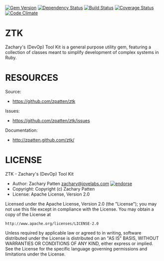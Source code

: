 [![Gem Version](https://badge.fury.io/rb/ztk.png)](http://badge.fury.io/rb/ztk)
[![Dependency Status](https://gemnasium.com/zpatten/ztk.png)](https://gemnasium.com/zpatten/ztk)
[![Build Status](https://secure.travis-ci.org/zpatten/ztk.png)](http://travis-ci.org/zpatten/ztk)
[![Coverage Status](https://coveralls.io/repos/zpatten/testlab/badge.png?branch=master)](https://coveralls.io/r/zpatten/testlab)
[![Code Climate](https://codeclimate.com/github/zpatten/ztk.png)](https://codeclimate.com/github/zpatten/ztk)

# ZTK

Zachary's (DevOp) Tool Kit is a general purpose utility gem, featuring a collection of classes meant to simplify development of complex systems in Ruby.

# RESOURCES

Source:

* https://github.com/zpatten/ztk

Issues:

* https://github.com/zpatten/ztk/issues

Documentation:

* http://zpatten.github.com/ztk/

# LICENSE

ZTK - Zachary's (DevOp) Tool Kit

* Author: Zachary Patten <zachary@jovelabs.com> [![endorse](http://api.coderwall.com/zpatten/endorsecount.png)](http://coderwall.com/zpatten)
* Copyright: Copyright (c) Zachary Patten
* License: Apache License, Version 2.0

Licensed under the Apache License, Version 2.0 (the "License");
you may not use this file except in compliance with the License.
You may obtain a copy of the License at

    http://www.apache.org/licenses/LICENSE-2.0

Unless required by applicable law or agreed to in writing, software
distributed under the License is distributed on an "AS IS" BASIS,
WITHOUT WARRANTIES OR CONDITIONS OF ANY KIND, either express or implied.
See the License for the specific language governing permissions and
limitations under the License.
